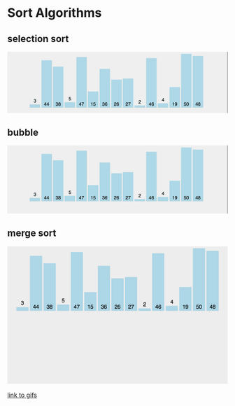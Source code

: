 # Sort Algorithms

## selection sort

![merge sort](assets/selection.gif)

## bubble

![merge sort](assets/bubble.gif)

## merge sort

![merge sort](assets/merge.gif)

[link to gifs](http://www-scf.usc.edu/~zhan468/public/Notes/sorting.html)